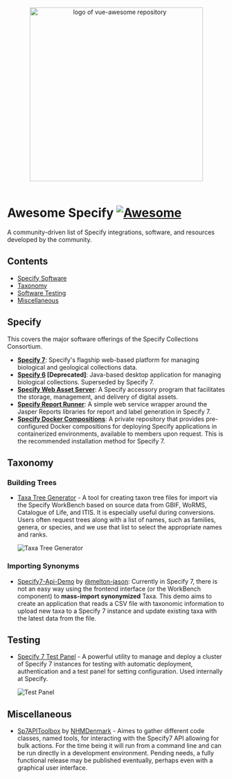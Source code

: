 <p align="center">
  <br>
  <img width="400" src="https://github.com/user-attachments/assets/fddc33e2-1d0b-486f-9482-d077068e9f66" alt="logo of vue-awesome repository">
  <br>
  <br>
</p>

# Awesome Specify [![Awesome](https://cdn.rawgit.com/sindresorhus/awesome/d7305f38d29fed78fa85652e3a63e154dd8e8829/media/badge.svg)](https://github.com/sindresorhus/awesome)

A community-driven list of Specify integrations, software, and resources developed by the community.

## Contents

- [Specify Software](#specify)
- [Taxonomy](#taxonomy)
- [Software Testing](#testing)
- [Miscellaneous](#miscellaneous)

## Specify

This covers the major software offerings of the Specify Collections Consortium.

-  **[Specify 7](https://github.com/specify/specify7)**: Specify's flagship web-based platform for managing biological and geological collections data.
-  **[Specify 6](https://github.com/specify/specify6) [Deprecated]**: Java-based desktop application for managing biological collections. Superseded by Specify 7.
-  **[Specify Web Asset Server](https://github.com/specify/web-asset-server)**: A Specify accessory program that facilitates the storage, management, and delivery of digital assets.
-  **[Specify Report Runner](https://github.com/specify/report-runner-service)**: A simple web service wrapper around the Jasper Reports libraries for report and label generation in Specify 7.
-  **[Specify Docker Compositions](https://github.com/specify/docker-compositions)**: A private repository that provides pre-configured Docker compositions for deploying Specify applications in containerized environments, available to members upon request. This is the recommended installation method for Specify 7.

## Taxonomy

### Building Trees

- [Taxa Tree Generator](https://github.com/specify/taxa_tree_docker) - A tool for creating taxon tree files for import via the Specify WorkBench based on source data from GBIF, WoRMS, Catalogue of Life, and ITIS. It is especially useful during conversions. Users often request trees along with a list of names, such as families, genera, or species, and we use that list to select the appropriate names and ranks.

   ![Taxa Tree Generator](https://github.com/user-attachments/assets/04c1145f-13a4-40af-8b0c-f42b9abd2e67)

### Importing Synonyms

- [Specify7-Api-Demo](https://github.com/melton-jason/Specify7-Api-Demo/tree/main) by [@melton-jason](https://github.com/melton-jason/): Currently in Specify 7, there is not an easy way using the frontend interface (or the WorkBench component) to **mass-import synonymized** Taxa. This demo aims to create an application that reads a CSV file with taxonomic information to upload new taxa to a Specify 7 instance and update existing taxa with the latest data from the file.

## Testing

- [Specify 7 Test Panel](https://github.com/specify/specify7-test-panel) - A powerful utility to manage and deploy a cluster of Specify 7 instances for testing with automatic deployment, authentication and a test panel for setting configuration. Used internally at Specify.

   ![Test Panel](https://github.com/user-attachments/assets/636539f4-6ab2-4101-bb14-c7fab9ffef89)


## Miscellaneous

- [Sp7APIToolbox](https://github.com/NHMDenmark/Sp7ApiToolbox) by [NHMDenmark](https://github.com/NHMDenmark) - Aimes to gather different code classes, named tools, for interacting with the Specify7 API allowing for bulk actions. For the time being it will run from a command line and can be run directly in a development environment. Pending needs, a fully functional release may be published eventually, perhaps even with a graphical user interface.

